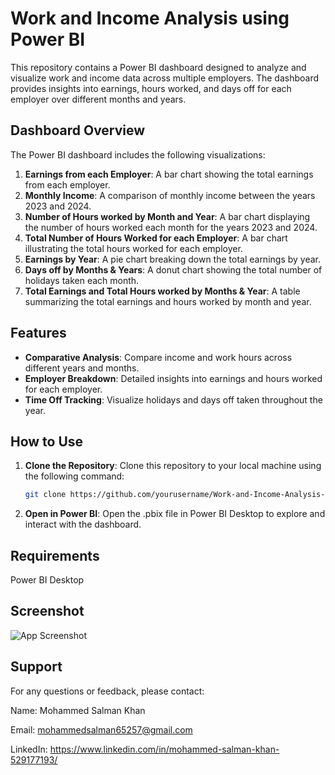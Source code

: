 # Work and Income Analysis using Power BI

This repository contains a Power BI dashboard designed to analyze and visualize work and income data across multiple employers. The dashboard provides insights into earnings, hours worked, and days off for each employer over different months and years.

## Dashboard Overview

The Power BI dashboard includes the following visualizations:

1. **Earnings from each Employer**: A bar chart showing the total earnings from each employer.
2. **Monthly Income**: A comparison of monthly income between the years 2023 and 2024.
3. **Number of Hours worked by Month and Year**: A bar chart displaying the number of hours worked each month for the years 2023 and 2024.
4. **Total Number of Hours Worked for each Employer**: A bar chart illustrating the total hours worked for each employer.
5. **Earnings by Year**: A pie chart breaking down the total earnings by year.
6. **Days off by Months & Years**: A donut chart showing the total number of holidays taken each month.
7. **Total Earnings and Total Hours worked by Months & Year**: A table summarizing the total earnings and hours worked by month and year.

## Features

- **Comparative Analysis**: Compare income and work hours across different years and months.
- **Employer Breakdown**: Detailed insights into earnings and hours worked for each employer.
- **Time Off Tracking**: Visualize holidays and days off taken throughout the year.

## How to Use

1. **Clone the Repository**: Clone this repository to your local machine using the following command:
   ```sh
   git clone https://github.com/yourusername/Work-and-Income-Analysis-Power-BI.git
   
2. **Open in Power BI**: Open the .pbix file in Power BI Desktop to explore and interact with the dashboard.


## Requirements

Power BI Desktop



## Screenshot

![App Screenshot](Dashboard_screenshot_1.png)




## Support


For any questions or feedback, please contact:

Name: Mohammed Salman Khan

Email: mohammedsalman65257@gmail.com 

LinkedIn: https://www.linkedin.com/in/mohammed-salman-khan-529177193/
